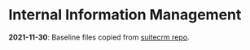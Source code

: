 # Internal Information Management
**2021-11-30**: Baseline files copied from [suitecrm repo](https://github.com/lustraka/suitecrm/tree/main/iim).
